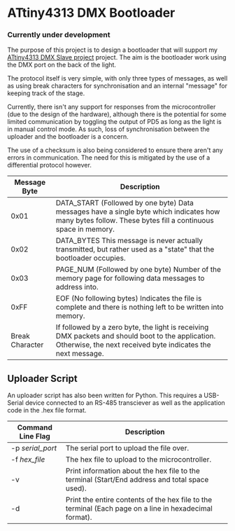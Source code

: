 # ATtiny4313 DMX Bootloader
### Currently under development

The purpose of this project is to design a bootloader that will support my [ATtiny4313 DMX Slave project](https://github.com/Braz3n/attiny4313-dmx-slave) project. 
The aim is the bootloader work using the DMX port on the back of the light.

The protocol itself is very simple, with only three types of messages, as well as using break characters for synchronisation and an internal "message" for keeping track of the stage.

Currently, there isn't any support for responses from the microcontroller (due to the design of the hardware), although there is the potential for some limited communication
by toggling the output of PD5 as long as the light is in manual control mode. As such, loss of synchronisation between the uploader and the bootloader is a concern.

The use of a checksum is also being considered to ensure there aren't any errors in communication. The need for this is mitigated by the use of a differential protocol however.

Message Byte    | Description
----------------|--------------
0x01            | DATA_START (Followed by one byte) Data messages have a single byte which indicates how many bytes follow. These bytes fill a continuous space in memory.
0x02            | DATA_BYTES This message is never actually transmitted, but rather used as a "state" that the bootloader occupies.
0x03            | PAGE_NUM (Followed by one byte) Number of the memory page for following data messages to address into.
0xFF            | EOF (No following bytes) Indicates the file is complete and there is nothing left to be written into memory.
Break Character | If followed by a zero byte, the light is receiving DMX packets and should boot to the application. Otherwise, the next received byte indicates the next message.

## Uploader Script
An uploader script has also been written for Python. This requires a USB-Serial device connected to an RS-485 transciever as well as the application code in the .hex file format.

Command Line Flag   | Description
--------------------|--------------
-p *serial_port*    | The serial port to upload the file over.
-f *hex_file*       | The hex file to upload to the microcontroller.
-v                  | Print information about the hex file to the terminal (Start/End address and total space used).
-d                  | Print the entire contents of the hex file to the terminal (Each page on a line in hexadecimal format).
